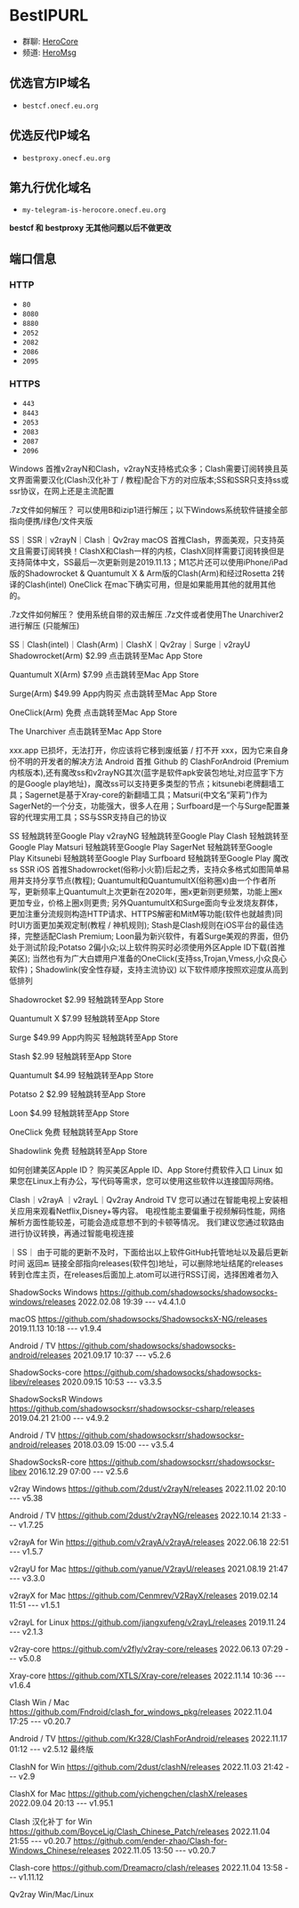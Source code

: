 # BestIPURL

- 群聊: [HeroCore](https://t.me/HeroCore)
- 频道: [HeroMsg](https://t.me/HeroMsg)

## 优选官方IP域名

- `bestcf.onecf.eu.org`

## 优选反代IP域名
- `bestproxy.onecf.eu.org`

## 第九行优化域名

- `my-telegram-is-herocore.onecf.eu.org`

**bestcf 和 bestproxy 无其他问题以后不做更改**

## 端口信息

### HTTP
- `80`
- `8080`
- `8880`
- `2052`
- `2082`
- `2086`
- `2095`
  
### HTTPS
- `443`
- `8443`
- `2053`
- `2083`
- `2087`
- `2096`

Windows
首推v2rayN和Clash，v2rayN支持格式众多；Clash需要订阅转换且英文界面需要汉化(Clash汉化补丁 / 教程)配合下方的对应版本;SS和SSR只支持ss或ssr协议，在网上还是主流配置

.7z文件如何解压？ 可以使用B和izip1进行解压；以下Windows系统软件链接全部指向便携/绿色/文件夹版

SS｜SSR｜v2rayN｜Clash｜Qv2ray
macOS
首推Clash，界面美观，只支持英文且需要订阅转换！ClashX和Clash一样的内核，ClashX同样需要订阅转换但是支持简体中文，SS最后一次更新则是2019.11.13；M1芯片还可以使用iPhone/iPad版的Shadowrocket & Quantumult X & Arm版的Clash(Arm)和经过Rosetta 2转译的Clash(intel) OneClick 在mac下确实可用，但是如果能用其他的就用其他的。

.7z文件如何解压？ 使用系统自带的双击解压 .7z文件或者使用The Unarchiver2进行解压 (只能解压)

SS｜Clash(intel)｜Clash(Arm)｜ClashX｜Qv2ray｜Surge｜v2rayU
Shadowrocket(Arm) $2.99
点击跳转至Mac App Store

Quantumult X(Arm) $7.99
点击跳转至Mac App Store

Surge(Arm) $49.99 App内购买
点击跳转至Mac App Store

OneClick(Arm) 免费
点击跳转至Mac App Store

The Unarchiver
点击跳转至Mac App Store

xxx.app 已损坏，无法打开，你应该将它移到废纸篓 / 打不开 xxx，因为它来自身份不明的开发者的解决方法
Android
首推 Github 的 ClashForAndroid (Premium内核版本),还有魔改ss和v2rayNG其次(蓝字是软件apk安装包地址,对应蓝字下方的是Google play地址)，魔改ss可以支持更多类型的节点；kitsunebi老牌翻墙工具；Sagernet是基于Xray-core的新翻墙工具；Matsuri(中文名“茉莉”)作为SagerNet的一个分支，功能强大，很多人在用；Surfboard是一个与Surge配置兼容的代理实用工具；SS与SSR支持自己的协议

SS
轻触跳转至Google Play
v2rayNG
轻触跳转至Google Play
Clash
轻触跳转至Google Play
Matsuri
轻触跳转至Google Play
SagerNet
轻触跳转至Google Play
Kitsunebi
轻触跳转至Google Play
Surfboard
轻触跳转至Google Play
魔改ss
SSR
iOS
首推Shadowrocket(俗称小火箭)后起之秀，支持众多格式如图简单易用并支持分享节点(教程); Quantumult和QuantumultX(俗称圈x)由一个作者所写，更新频率上Quantumult上次更新在2020年，圈x更新则更频繁，功能上圈x更加专业，价格上圈x则更贵; 另外QuantumultX和Surge面向专业发烧友群体，更加注重分流规则构造HTTP请求、HTTPS解密和MitM等功能(软件也就越贵)同时UI方面更加美观定制(教程 / 神机规则); Stash是Clash规则在iOS平台的最佳选择，完整适配Clash Premium; Loon最为新兴软件，有着Surge美观的界面，但仍处于测试阶段;Potatso 2偏小众;以上软件购买时必须使用外区Apple ID下载(首推美区); 当然也有为广大白嫖用户准备的OneClick(支持ss,Trojan,Vmess,小众良心软件)；Shadowlink(安全性存疑，支持主流协议) 以下软件顺序按照欢迎度从高到低排列

Shadowrocket $2.99
轻触跳转至App Store

Quantumult X $7.99
轻触跳转至App Store

Surge $49.99 App内购买
轻触跳转至App Store

Stash $2.99
轻触跳转至App Store

Quantumult $4.99
轻触跳转至App Store

Potatso 2 $2.99
轻触跳转至App Store

Loon $4.99
轻触跳转至App Store

OneClick 免费
轻触跳转至App Store

Shadowlink 免费
轻触跳转至App Store

如何创建美区Apple ID？
购买美区Apple ID、App Store付费软件入口
Linux
如果您在Linux上有办公，写代码等需求，您可以使用这些软件以连接国际网络。

Clash｜v2rayA ｜v2rayL｜Qv2ray
Android TV
您可以通过在智能电视上安装相关应用来观看Netflix,Disney+等内容。 电视性能主要偏重于视频解码性能，网络解析方面性能较差，可能会造成意想不到的卡顿等情况。 我们建议您通过软路由进行协议转换，再通过智能电视连接

｜SS｜
由于可能的更新不及时，下面给出以上软件GitHub托管地址以及最后更新时间 返回🔙
链接全部指向releases(软件包)地址，可以删除地址结尾的releases转到仓库主页，在releases后面加上.atom可以进行RSS订阅，选择困难者勿入

ShadowSocks
Windows
 https://github.com/shadowsocks/shadowsocks-windows/releases 2022.02.08 19:39 --- v4.4.1.0

macOS
 https://github.com/shadowsocks/ShadowsocksX-NG/releases 2019.11.13 10:18 --- v1.9.4

Android / TV
 https://github.com/shadowsocks/shadowsocks-android/releases 2021.09.17 10:37 --- v5.2.6

ShadowSocks-core
 https://github.com/shadowsocks/shadowsocks-libev/releases 2020.09.15 10:53 --- v3.3.5

ShadowSocksR
Windows
 https://github.com/shadowsocksrr/shadowsocksr-csharp/releases 2019.04.21 21:00 --- v4.9.2

Android / TV
 https://github.com/shadowsocksrr/shadowsocksr-android/releases 2018.03.09 15:00 --- v3.5.4

ShadowSocksR-core
 https://github.com/shadowsocksrr/shadowsocksr-libev 2016.12.29 07:00 --- v2.5.6

v2ray
Windows
 https://github.com/2dust/v2rayN/releases 2022.11.02 20:10 --- v5.38

Android / TV
 https://github.com/2dust/v2rayNG/releases 2022.10.14 21:33 --- v1.7.25

v2rayA for Win
 https://github.com/v2rayA/v2rayA/releases 2022.06.18 22:51 --- v1.5.7

v2rayU for Mac
 https://github.com/yanue/V2rayU/releases 2021.08.19 21:47 --- v3.3.0

v2rayX for Mac
 https://github.com/Cenmrev/V2RayX/releases 2019.02.14 11:51 --- v1.5.1

v2rayL for Linux
 https://github.com/jiangxufeng/v2rayL/releases 2019.11.24 --- v2.1.3

v2ray-core
 https://github.com/v2fly/v2ray-core/releases 2022.06.13 07:29 --- v5.0.8

Xray-core
 https://github.com/XTLS/Xray-core/releases 2022.11.14 10:36 --- v1.6.4

Clash
Win / Mac
 https://github.com/Fndroid/clash_for_windows_pkg/releases 2022.11.04 17:25 --- v0.20.7

Android / TV
 https://github.com/Kr328/ClashForAndroid/releases 2022.11.17 01:12 --- v2.5.12 最终版

ClashN for Win
 https://github.com/2dust/clashN/releases 2022.11.03 21:42 --- v2.9

ClashX for Mac
 https://github.com/yichengchen/clashX/releases 2022.09.04 20:13 --- v1.95.1

Clash 汉化补丁 for Win
 https://github.com/BoyceLig/Clash_Chinese_Patch/releases 2022.11.04 21:55 --- v0.20.7
 https://github.com/ender-zhao/Clash-for-Windows_Chinese/releases 2022.11.05 13:50 --- v0.20.7

Clash-core
 https://github.com/Dreamacro/clash/releases 2022.11.04 13:58 --- v1.11.12

Qv2ray
Win/Mac/Linux
